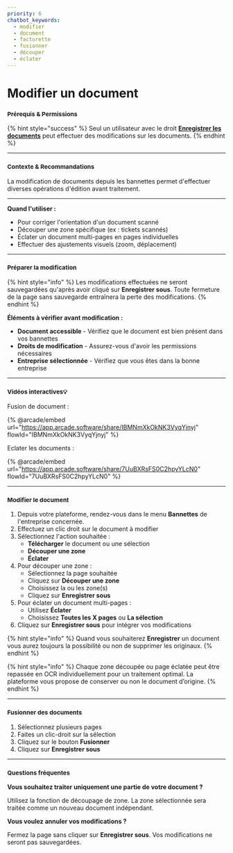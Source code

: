 ```yaml
---
priority: 6
chatbot_keywords: 
  - modifier
  - document
  - facturette
  - fusionner
  - découper
  - éclater
---
```


# Modifier un document

### <sup>**Prérequis & Permissions**</sup>

{% hint style="success" %}
Seul un utilisateur avec le droit [**Enregistrer les documents**](../administration/detail-des-droits.md) peut effectuer des modifications sur les documents.
{% endhint %}

***

### <sup>**Contexte & Recommandations**</sup>

La modification de documents depuis les bannettes permet d'effectuer diverses opérations d'édition avant traitement.

***

**Quand l'utiliser :**

* Pour corriger l'orientation d'un document scanné
* Découper une zone spécifique (ex : tickets scannés)
* Éclater un document multi-pages en pages individuelles
* Effectuer des ajustements visuels (zoom, déplacement)

***

### <sup>**Préparer la modification**</sup>

{% hint style="info" %}
Les modifications effectuées ne seront sauvegardées qu'après avoir cliqué sur **Enregistrer sous**. Toute fermeture de la page sans sauvegarde entraînera la perte des modifications.
{% endhint %}

**Éléments à vérifier avant modification :**

* **Document accessible** - Vérifiez que le document est bien présent dans vos bannettes
* **Droits de modification** - Assurez-vous d'avoir les permissions nécessaires
* **Entreprise sélectionnée** - Vérifiez que vous êtes dans la bonne entreprise

***

### <sup>**Vidéos interactives**</sup><sup>💡</sup>

Fusion de document :

{% @arcade/embed url="https://app.arcade.software/share/IBMNmXkOkNK3VyqYjnyj" flowId="IBMNmXkOkNK3VyqYjnyj" %}

Eclater les documents :

{% @arcade/embed url="https://app.arcade.software/share/7UuBXRsFS0C2hpyYLcN0" flowId="7UuBXRsFS0C2hpyYLcN0" %}

***

### <sup>**Modifier le document**</sup>

1. Depuis votre plateforme, rendez-vous dans le menu **Bannettes** de l'entreprise concernée.
2. Effectuez un clic droit sur le document à modifier
3. Sélectionnez l'action souhaitée :
   * **Télécharger** le document ou une sélection
   * **Découper une zone**
   * **Éclater**
4. Pour découper une zone :
   * Sélectionnez la page souhaitée
   * Cliquez sur **Découper une zone**
   * Choisissez la ou les zone(s)
   * Cliquez sur **Enregistrer sous**
5. Pour éclater un document multi-pages :
   * Utilisez **Éclater**
   * Choisissez **Toutes les X pages** ou **La sélection**
6. Cliquez sur **Enregistrer sous** pour intégrer vos modifications

{% hint style="info" %}
Quand vous souhaiterez **Enregistrer** un document vous aurez toujours la possibilité ou non de supprimer les originaux.
{% endhint %}

{% hint style="info" %}
Chaque zone découpée ou page éclatée peut être repassée en OCR individuellement pour un traitement optimal. La plateforme vous propose de conserver ou non le document d’origine.
{% endhint %}

***

### <sup>**Fusionner des documents**</sup>

1. Sélectionnez plusieurs pages
2. Faites un clic-droit sur la sélection
3. Cliquez sur le bouton **Fusionner**
4. Cliquez sur **Enregistrer sous**

***

### <sup>**Questions fréquentes**</sup>

**Vous souhaitez traiter uniquement une partie de votre document ?**

Utilisez la fonction de découpage de zone. La zone sélectionnée sera traitée comme un nouveau document indépendant.

**Vous voulez annuler vos modifications ?**

Fermez la page sans cliquer sur **Enregistrer sous**. Vos modifications ne seront pas sauvegardées.
